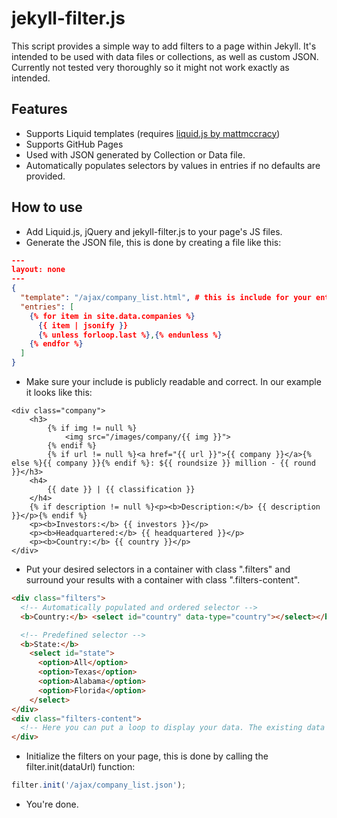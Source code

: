 # jekyll-filter.js

This script provides a simple way to add filters to a page within Jekyll. It's intended to be used with data files or collections, as well as custom JSON. Currently not tested very thoroughly so it might not work exactly as intended.

## Features

* Supports Liquid templates (requires [liquid.js by mattmccracy](https://github.com/mattmccray/liquid.js/tree/master))
* Supports GitHub Pages
* Used with JSON generated by Collection or Data file.
* Automatically populates selectors by values in entries if no defaults are provided.

## How to use

* Add Liquid.js, jQuery and jekyll-filter.js to your page's JS files.
* Generate the JSON file, this is done by creating a file like this:

```json
---
layout: none
---
{
  "template": "/ajax/company_list.html", # this is include for your entry
  "entries": [
    {% for item in site.data.companies %}
      {{ item | jsonify }}
      {% unless forloop.last %},{% endunless %}
    {% endfor %}
  ]
}
```

* Make sure your include is publicly readable and correct. In our example it looks like this:

```liquid
<div class="company">
	<h3>
		{% if img != null %}
			<img src="/images/company/{{ img }}">
		{% endif %}
		{% if url != null %}<a href="{{ url }}">{{ company }}</a>{% else %}{{ company }}{% endif %}: ${{ roundsize }} million - {{ round }}</h3>
	<h4>
		{{ date }} | {{ classification }}
	</h4>
	{% if description != null %}<p><b>Description:</b> {{ description }}</p>{% endif %}
	<p><b>Investors:</b> {{ investors }}</p>
	<p><b>Headquartered:</b> {{ headquartered }}</p>
	<p><b>Country:</b> {{ country }}</p>
</div>
```

* Put your desired selectors in a container with class ".filters" and surround your results with a container with class ".filters-content".

```html
<div class="filters">
  <!-- Automatically populated and ordered selector -->
  <b>Country:</b> <select id="country" data-type="country"></select></br>

  <!-- Predefined selector -->
  <b>State:</b>
    <select id="state">
      <option>All</option>
      <option>Texas</option>
      <option>Alabama</option>
      <option>Florida</option>
    </select>
</div>
<div class="filters-content">
  <!-- Here you can put a loop to display your data. The existing data will be overriden after the filter is used for the first time -->
</div>
```

* Initialize the filters on your page, this is done by calling the filter.init(dataUrl) function:

```js
filter.init('/ajax/company_list.json');
```

* You're done.
